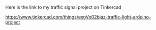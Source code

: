 Here is the link to my traffic signal project on Tinkercad

https://www.tinkercad.com/things/exgVo02bjaz-traffic-light-arduino-project
